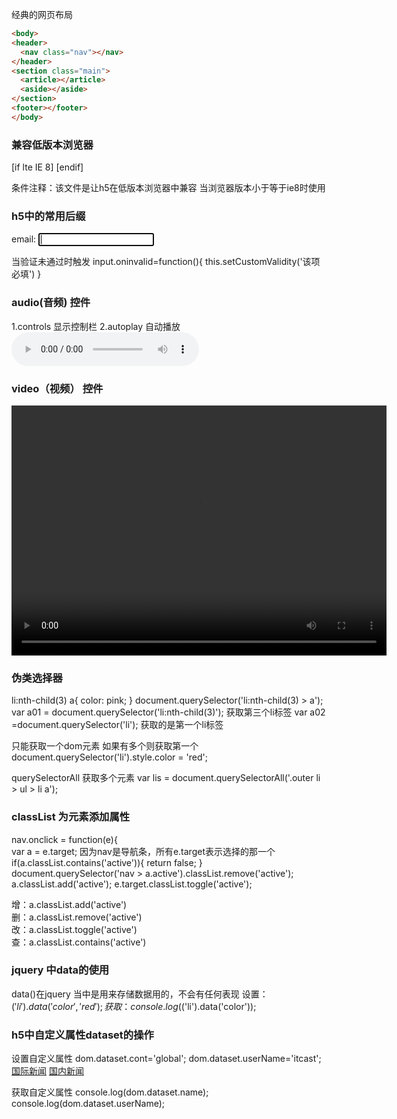 经典的网页布局
```html
<body>  
<header>
  <nav class="nav"></nav>
</header>
<section class="main">
  <article></article>
  <aside></aside>
</section>
<footer></footer>
</body>
```

### 兼容低版本浏览器

[if lte IE 8]
      <script src="js/html5shiv.min.js"></script>
[endif]

条件注释：该文件是让h5在低版本浏览器中兼容    当浏览器版本小于等于ie8时使用

### h5中的常用后缀   
email:
<input type="email" name="qq" required autocomplete  autofocus placeholder pattern="1\d{10}">

当验证未通过时触发
input.oninvalid=function(){
  this.setCustomValidity('该项必填')
}

### audio(音频) 控件
  1.controls 显示控制栏
  2.autoplay 自动播放
<audio autoplay controls>
    <source src="See%20You%20Again.mp3"/>
    <source src="See%20You%20Again.wav"/>
    <source src="See%20You%20Again.ogg"/>
</audio>

### video（视频） 控件
<video preload='auto'  controls autoplay width="600" height="400">
            <source src="fun.mp4"/>
            <source src="fun.ogv"/>
            <source src="fun.webm"/>
</video>

### 伪类选择器
li:nth-child(3) a{
  color: pink;
}
document.querySelector('li:nth-child(3) > a');
var a01 = document.querySelector('li:nth-child(3)'); 获取第三个li标签
var a02 =document.querySelector('li');      获取的是第一个li标签

只能获取一个dom元素  如果有多个则获取第一个
document.querySelector('li').style.color = 'red';

querySelectorAll  获取多个元素
var lis = document.querySelectorAll('.outer li > ul > li a');

### classList 为元素添加属性
nav.onclick = function(e){  
var a = e.target;       因为nav是导航条，所有e.target表示选择的那一个
if(a.classList.contains('active')){ 
  return false;
}
document.querySelector('nav > a.active').classList.remove('active');
a.classList.add('active');
e.target.classList.toggle('active');

增：a.classList.add('active')      
删：a.classList.remove('active')   
改：a.classList.toggle('active')    
查：a.classList.contains('active')  

### jquery 中data的使用
data()在jquery 当中是用来存储数据用的，不会有任何表现
设置：
$('li').data('color','red');
获取：
console.log($('li').data('color'));

### h5中自定义属性dataset的操作

设置自定义属性
dom.dataset.cont='global'; 
dom.dataset.userName='itcast'; 
<a href="javascript:;" data-cont="global">国际新闻</a>
<a id="news" href="javascript:;" data-user-name="itcast" data-age="10">国内新闻</a>

获取自定义属性
console.log(dom.dataset.name);
console.log(dom.dataset.userName); 
